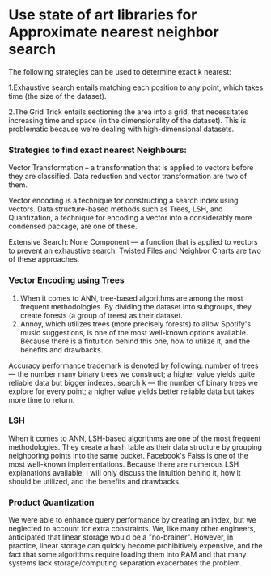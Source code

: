 # Use state of art libraries for Approximate nearest neighbor search
The following strategies can be used to determine exact k nearest:

1.Exhaustive search entails matching each position to any point, which takes time (the size of the dataset).

2.The Grid Trick entails sectioning the area into a grid, that necessitates increasing time and space (in the dimensionality of the dataset).
This is problematic because we're dealing with high-dimensional datasets.

### Strategies to find exact nearest Neighbours:

Vector Transformation – a transformation that is applied to vectors before they are classified.
Data reduction and vector transformation are two of them.

Vector encoding is a technique for constructing a search index using vectors.
Data structure-based methods such as Trees, LSH, and Quantization, a technique for encoding a vector into a considerably more condensed package, are one of these.

Extensive Search: None Component — a function that is applied to vectors to prevent an exhaustive search.
Twisted Files and Neighbor Charts are two of these approaches.

### Vector Encoding using Trees

1. When it comes to ANN, tree-based algorithms are among the most frequent methodologies. By dividing the dataset into subgroups, they create forests (a group of trees) as their dataset.
2. Annoy, which utilizes trees (more precisely forests) to allow Spotify's music suggestions, is one of the most well-known options available. Because there is a fintuition behind this one, how to utilize it, and the benefits and drawbacks.

Accuracy performance trademark is denoted by following:
number of trees — the number many binary trees we construct; a higher value yields quite reliable data but bigger indexes.
search k — the number of binary trees we explore for every point; a higher value yields better reliable data but takes more time to return.

### LSH

When it comes to ANN, LSH-based algorithms are one of the most frequent methodologies. They create a hash table as their data structure by grouping neighboring points into the same bucket.
Facebook's Faiss is one of the most well-known implementations. Because there are numerous LSH explanations available, I will only discuss the intuition behind it, how it should be utilized, and the benefits and drawbacks.

### Product Quantization

We were able to enhance query performance by creating an index, but we neglected to account for extra constraints.
We, like many other engineers, anticipated that linear storage would be a "no-brainer". However, in practice, linear storage can quickly become prohibitively expensive, and the fact that some algorithms require loading them into RAM and that many systems lack storage/computing separation exacerbates the problem.
